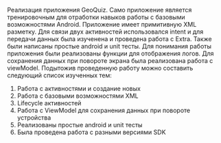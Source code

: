 Реализация приложения GeoQuiz. Само приложение является тренировочным для отработки навыков работы с базовыми возможностями Android. Приложение имеет примитивную XML разметку. Для связи двух активностей использовался intent и для передачи данных была изученена и проведена работа с Extra. Также были написаны простые android и unit тесты. Для понимания работы приложения были реализованы функции для отображения логов. Для сохранения данных при повороте экрана была реализована работа с viewModel. Подытожив проведенную работу можно составить следующий список изученных тем:
1. Работа с активностями и создание новых
2. Работа с базовыми возможностями XML
3. Lifecycle активностей
4. Работа с ViewModel для сохранения данных при повороте устройства
5. Реализованы простые android и unit тесты
6. Была проведена работа с разными версиями SDK
